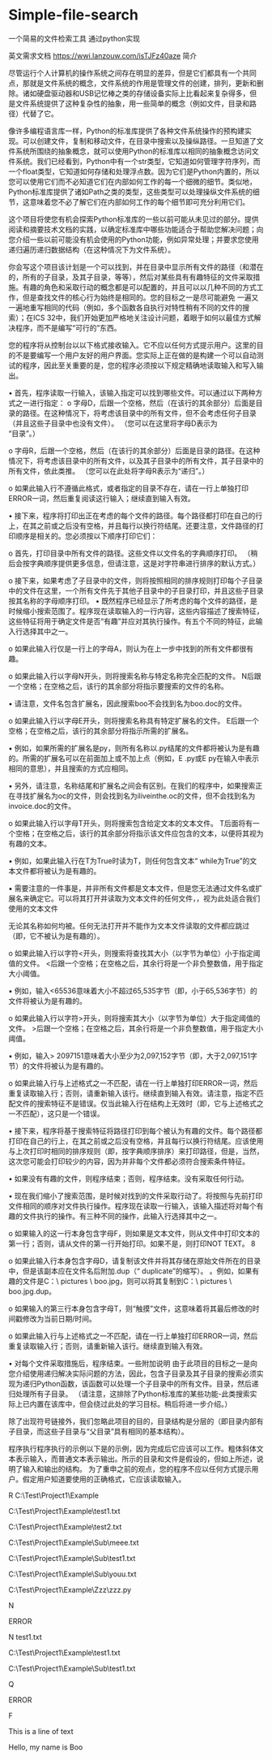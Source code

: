 # Simple-file-search
一个简易的文件检索工具 通过python实现

英文需求文档 https://wwi.lanzouw.com/isTJFz40aze
简介

尽管运行个人计算机的操作系统之间存在明显的差异，但是它们都具有一个共同点，那就是文件系统的概念，文件系统的作用是管理文件的创建，排列，更新和删除。诸如硬盘驱动器和USB记忆棒之类的存储设备实际上比看起来复杂得多，但是文件系统提供了这种复杂性的抽象，用一些简单的概念（例如文件，目录和路径）代替了它。 

像许多编程语言库一样，Python的标准库提供了各种文件系统操作的预构建实现。可以创建文件，复制和移动文件，在目录中搜索以及操纵路径。一旦知道了文件系统所围绕的抽象概念，就可以使用Python的标准库以相同的抽象概念访问文件系统。我们已经看到，Python中有一个str类型，它知道如何管理字符序列，而一个float类型，它知道如何存储和处理浮点数。因为它们是Python内置的，所以您可以使用它们而不必知道它们在内部如何工作的每一个细微的细节。类似地，Python标准库提供了诸如Path之类的类型，这些类型可以处理操纵文件系统的细节，这意味着您不必了解它们在内部如何工作的每个细节即可充分利用它们。 

这个项目将使您有机会探索Python标准库的一些以前可能从未见过的部分。提供阅读和摘要技术文档的实践，以确定标准库中哪些功能适合于帮助您解决问题；向您介绍一些以前可能没有机会使用的Python功能，例如异常处理；并要求您使用递归遍历递归数据结构（在这种情况下为文件系统）。 

你会写这个项目该计划是一个可以找到，并在目录中显示所有文件的路径（和潜在的，所有的子目录，及其子目录，等等），然后对某些具有有趣特征的文件采取措施。有趣的角色和采取行动的概念都是可以配置的，并且可以以几种不同的方式工作，但是查找文件的核心行为始终是相同的。您的目标之一是尽可能避免 一遍又一遍地重写相同的代码（例如，多个函数各自执行对特性稍有不同的文件的搜索）；在ICS 32中，我们开始更加严格地关注设计问题，着眼于如何以最佳方式解决程序，而不是编写“可行的”东西。 

您的程序将从控制台以以下格式接收输入。它不应以任何方式提示用户。这里的目的不是要编写一个用户友好的用户界面。您实际上正在做的是构建一个可以自动测试的程序，因此至关重要的是，您的程序必须按以下规定精确地读取输入和写入输出。 


• 首先，程序读取一行输入，该输入指定可以找到哪些文件。可以通过以下两种方式之一进行指定：  o 字母D，后跟一个空格，然后（在该行的其余部分）后面是目录的路径。在这种情况下，将考虑该目录中的所有文件，但不会考虑任何子目录（并且这些子目录中也没有文件）。 （您可以在这里将字母D表示为  
“目录”。） 

o 字母R，后跟一个空格，然后（在该行的其余部分）后面是目录的路径。在这种情况下，将考虑该目录中的所有文件，以及其子目录中的所有文件，其子目录中的所有文件，依此类推。 （您可以在此处将字母R表示为“递归”。） 

o 如果此输入行不遵循此格式，或者指定的目录不存在，请在一行上单独打印ERROR一词，然后重复阅读这行输入；继续直到输入有效。 


• 接下来，程序将打印出正在考虑的每个文件的路径。每个路径都打印在自己的行上，在其之前或之后没有空格，并且每行以换行符结尾。还要注意，文件路径的打印顺序是相关的。您必须按以下顺序打印它们： 

o 首先，打印目录中所有文件的路径。这些文件以文件名的字典顺序打印。 （稍后会按字典顺序提供更多信息，但请注意，这是对字符串进行排序的默认方式。） 

o 接下来，如果考虑了子目录中的文件，则将按照相同的排序规则打印每个子目录中的文件在这里，一个所有文件先于其他子目录中的子目录打印，并且这些子目录按其名称的字母顺序打印。 • 既然程序已经显示了所考虑的每个文件的路径，是时候缩小搜索范围了。程序现在读取输入的一行内容，这些内容描述了搜索特征，这些特征将用于确定文件是否“有趣”并应对其执行操作。有五个不同的特征，此输入行选择其中之一。  

o 如果此输入行仅是一行上的字母A，则认为在上一步中找到的所有文件都很有趣。 

o 如果此输入行以字母N开头，则将搜索名称与特定名称完全匹配的文件。 N后跟一个空格；在空格之后，该行的其余部分将指示要搜索的文件的名称。


▪ 请注意，文件名包含扩展名，因此搜索boo不会找到名为boo.doc的文件。 

o 如果此输入行以字母E开头，则将搜索名称具有特定扩展名的文件。 E后跟一个空格；在空格之后，该行的其余部分将指示所需的扩展名。  


▪ 例如，如果所需的扩展名是py，则所有名称以.py结尾的文件都将被认为是有趣的。所需的扩展名可以在前面加上或不加上点（例如，E .py或E py在输入中表示相同的意思），并且搜索的方式应相同。 


▪ 另外，请注意，名称结尾和扩展名之间会有区别。在我们的程序中，如果搜索正在寻找扩展名为oc的文件，则会找到名为iliveinthe.oc的文件，但不会找到名为invoice.doc的文件。 

o 如果此输入行以字母T开头，则将搜索包含给定文本的文本文件。 T后面将有一个空格；在空格之后，该行的其余部分将指示该文件应包含的文本，以便将其视为有趣的文本。


▪ 例如，如果此输入行在T为True时读为T，则任何包含文本“ while为True”的文本文件都将被认为是有趣的。 


▪ 需要注意的一件事是，并非所有文件都是文本文件，但是您无法通过文件名或扩展名来确定它。可以将其打开并读取为文本文件的任何文件，，视为此处适合我们使用的文本文件

无论其名称如何均被。任何无法打开并不能作为文本文件读取的文件都应跳过（即，它不被认为是有趣的）。 

o 如果此输入行以字符<开头，则搜索将查找其大小（以字节为单位）小于指定阈值的文件。 <后跟一个空格；在空格之后，其余行将是一个非负整数值，用于指定大小阈值。 


▪ 例如，输入<65536意味着大小不超过65,535字节（即，小于65,536字节）的文件将被认为是有趣的。 

o 如果此输入行以字符>开头，则将搜索其大小（以字节为单位）大于指定阈值的文件。 >后跟一个空格；在空格之后，其余行将是一个非负整数值，用于指定大小阈值。  


▪ 例如，输入> 2097151意味着大小至少为2,097,152字节（即，大于2,097,151字节）的文件将被认为是有趣的。 

o 如果此输入行与上述格式之一不匹配，请在一行上单独打印ERROR一词，然后重复读取输入行；否则，请重新输入该行。继续直到输入有效。请注意，指定不匹配文件的搜索特征不是错误。仅当此输入行在结构上无效时（即，它与上述格式之一不匹配），这只是一个错误。 


• 接下来，程序将基于搜索特征将路径打印到每个被认为有趣的文件。每个路径都打印在自己的行上，在其之前或之后没有空格，并且每行以换行符结尾。应该使用与上次打印时相同的排序规则（即，按字典顺序排序）来打印路径，但是，当然，这次您可能会打印较少的内容，因为并非每个文件都必须符合搜索条件特征。


• 如果没有有趣的文件，则程序结束；否则，程序结束。没有采取任何行动。 


• 现在我们缩小了搜索范围，是时候对找到的文件采取行动了。将按照与先前打印文件相同的顺序对文件执行操作。程序现在读取一行输入，该输入描述将对每个有趣的文件执行的操作。有三种不同的操作，此输入行选择其中之一。 

o 如果输入的这一行本身包含字母F，则如果是文本文件，则从文件中打印文本的第一行；否则，请从文件的第一行开始打印。如果不是，则打印NOT TEXT。 8

o 如果此输入行本身包含字母D，请复制该文件并将其存储在原始文件所在的目录中，但是该副本应在文件名后附加.dup（“ duplicate”的缩写）。 。例如，如果有趣的文件是C：\ pictures \ boo.jpg，则可以将其复制到C：\ pictures \ boo.jpg.dup。 

o 如果输入的第三行本身包含字母T，则“触摸”文件，这意味着将其最后修改的时间戳修改为当前日期/时间。 

o 如果此输入行与上述格式之一不匹配，请在一行上单独打印ERROR一词，然后重复读取输入行；否则，请重新输入该行。继续直到输入有效。


• 对每个文件采取措施后，程序结束。一些附加说明 
由于此项目的目标之一是向您介绍使用递归解决实际问题的方法，因此，包含子目录及其子目录的搜索必须实现为递归Python函数，该函数可以处理一个子目录中的所有文件。目录，然后递归处理所有子目录。 （请注意，这排除了Python标准库的某些功能-此类搜索实际上已内置在该库中，但会绕过此处的学习目标。稍后将进一步介绍。） 

除了出现符号链接外，我们忽略此项目的目的，目录结构是分层的（即目录内部有子目录，而这些子目录与“父目录”具有相同的基本结构）。 

程序执行程序执行的示例以下是的示例，因为完成后它应该可以工作。粗体斜体文本表示输入，而普通文本表示输出。所示的目录和文件是假设的，但如上所述，说明了输入和输出的结构。 
为了重申之前的观点，您的程序不应以任何方式提示用户。假定用户知道要使用的正确格式，它应该读取输入。


R C:\Test\Project1\Example

C:\Test\Project1\Example\test1.txt

C:\Test\Project1\Example\test2.txt

C:\Test\Project1\Example\Sub\meee.txt

C:\Test\Project1\Example\Sub\test1.txt

C:\Test\Project1\Example\Sub\youu.txt

C:\Test\Project1\Example\Zzz\zzz.py

N

ERROR

N test1.txt

C:\Test\Project1\Example\test1.txt

C:\Test\Project1\Example\Sub\test1.txt

Q

ERROR

F

This is a line of text

Hello, my name is Boo


